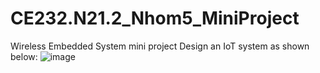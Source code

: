 # CE232.N21.2_Nhom5_MiniProject
Wireless Embedded System mini project
Design an IoT system as shown below:
![image](https://github.com/phumxp/CE232.N21.2_Nhom5_MiniProject/assets/128712614/a5e48d21-1908-4999-89aa-8b3749b86279)

